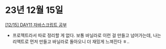 # 23년 12월 15일

[[12/15] DAY11 자바스크립트 공부](https://studysmart.tistory.com/121)

- 프로젝트라서 따로 정리할 게 없다. 보통 바닐라로 이런 걸 만들고 넘어가는데, 나는 리액트로 먼저 만들고 바닐라로 돌아오니 더 재밌게 느껴진다 ㅎ..
